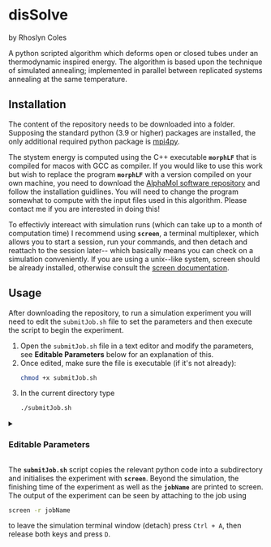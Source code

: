 # disSolve
by Rhoslyn Coles


A python scripted algorithm which deforms open or closed tubes under an thermodynamic inspired energy.
The algorithm is based upon the technique of simulated annealing; implemented in parallel between replicated systems annealing at the same temperature.

## Installation

The content of the repository needs to be downloaded into a folder. Supposing the standard python (3.9 or higher) packages are installed, the only additional required python package is [mpi4py](https://mpi4py.readthedocs.io/en/stable/).

The stystem energy is computed using the C++ executable **`morphLF`** that is compiled for macos with GCC as compiler. 
If you would like to use this work but wish to replace the program **`morphLF`** with a version compiled on your own machine, you need to download the [AlphaMol software repository](https://github.com/pkoehl/AlphaMol) and follow the installation guidlines. You will need to change the program somewhat to compute with the input files used in this algorithm. Please contact me if you are interested in doing this!

To effectivly intereact with simulation runs (which can take up to a month of computation time) I recommend using **`screen`**, a terminal multiplexer, which allows you to start a session, run your commands, and then detach and reattach to the session later-- which basically means you can check on a simulation conveniently.
If you are using a unix--like system, screen should be already installed, otherwise consult the [screen documentation](https://www.gnu.org/software/screen/).


## Usage

After downloading the repository, to run a simulation experiment you will need to edit the `submitJob.sh` file to set the parameters and then execute the script to begin the experiment.

1. Open the `submitJob.sh` file in a text editor and modify the parameters, see **Editable Parameters** below for an explanation of this.
2. Once edited, make sure the file is executable (if it's not already):
   ```bash
   chmod +x submitJob.sh
   ```
3. In the current directory type
   ```bash
   ./submitJob.sh
   ```

<details>
<summary> <h3><b> Editable Parameters </b> </h3></summary>
<br> <!-- This adds a newline -->


This script is designed to submit a simulation job, create necessary directories, and execute the simulation with specific configurations. Below are the key variables that you can modify in the script.


1. **`structure`**  
   - **Description**: The name of structure you are experimenting with (e.g., `"circle36"`, `"trefoil56"`, etc.). This is a naming variable (job name and directory name) and otherwise has no other function.  
   - **Example**: `structure="circle36"`
  
2. **`inputFile`**
    - **Description**: Path to the text file which describes the initial curve configuration. Since the curve is a polygonal curve, the file lists the three cooridinate values of each vertex of the polygon per line of the file.
    - **Example**: See examples directory 

3. **`overlapRatio`**  
   - **Description**: This value controls the overlap ratio used in the simulation (a small positive float between 0.02 and  0.4). It is used to define the radius of the tubular neiighbourhood surrounding the tube which defines the structure whos geometric measures (volume, surface area etc.) compute the energy.
   - **Example**: `overlapRatio=0.12`

4. **`eta`**  
   - **Description**: A parameter determines the packing fraction of the fluid (a nonzero positive float between 0 amd 0.495) determining the linear coefficients of the four geometric measures which define the energy.  
   - **Example**: `eta=0.35`

5. **`numberParallelProcesses`**  
   - **Description**: The number of parallel processes to use when running the simulation (integer). Typically, you'd adjust this based on the computational resources available.   
   - **Example**: `numberParallelProcesses=10`

6. **`T_0`**  
   - **Description**: The initial temperature for the simulation. Choosing an effective annealing temperature is difficult, for this reason it is possible to run the simulation with the option **`varyT`** (see below). An effective temperature depends upon the parameters **`overlapRatio`** and  **`eta`** as well as the actual shape of the curve and thus is generally dertermine heuristically.
   - **Example**: `T_0=2.0`

7. **`varyT`**  
    - **Description**: A boolean flag (1 or 0) that indicates whether to vary the temperature during the simulation (this is then set such that a deformaiton that increases the energy equal to the median energy increase of the last 5000 energy increasing deformtions is acccepted with probability 0.5, the temperature is adjusted by decreasing this probability. Set this to `1` if you want to vary the temperature, or `0` to keep the temperature constant. If `varyT=1` then the simulation anneals **first** with the temperature set dynamically and then **second** continues to anneal at the user specified temperature.
    - **Example**: `varyT=1`

8. **`T_step`**  
   - **Description**: This controls how the temperature changes over time, the closer the parameter is to one the more gradually the temperature decreases. If the parameter is larger than one the temperature increases during the simulation.
   - **Example**: `T_step=0.95`

8. **`numberSecondsPerTemp`**  
   - **Description**: The number of seconds the simulation computes each systems at a given fixed temperature before exchanging between systems and possibly changing the temperature.
   - **Example**: `numberSecondsPerTemp=2400`

9. **`numberOfRounds`**  
   - **Description**: The number of times the parallel systems will be exchanged or replacated. This means that the total simulation time in sections is  **`numberSecondsPerTemp`** x  **`numberOfRounds`** 
   - **Where to modify**: Modify this value to adjust the number of simulation rounds.  
   - **Example**: `numberOfRounds=35`

10. **`numberSecondsBetweenUpdatingTempByVaryT`**  
    - **Description**: This variable has the same function as the variable **`numberSecondsPerTemp`** used if `varyT=1`.
    - **Example**: `numberSecondsBetweenUpdatingTempByVaryT=1200`

11. **`numberRoundsVaryT`**  
    - **Description**: This variable has the same function as the variable **`numberOfRounds`** used if `varyT=1`.
    - **Example**: `numberRoundsVaryT=25`

</details>


The **`submitJob.sh`** script copies the relevant python code into a subdirectory and initialises the experiment with **`screen`**. Beyond the simulation, the finishing time of the experiment as well as the **`jobName`** are printed to screen. The output of the experiment can be seen by attaching to the job using
```bash
screen -r jobName
```
to leave the simulation terminal window (detach) press `Ctrl + A`, then release both keys and press `D`. 



    

